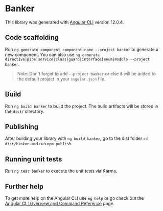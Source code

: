 # Banker

This library was generated with [Angular CLI](https://github.com/angular/angular-cli) version 12.0.4.

## Code scaffolding

Run `ng generate component component-name --project banker` to generate a new component. You can also use `ng generate directive|pipe|service|class|guard|interface|enum|module --project banker`.
> Note: Don't forget to add `--project banker` or else it will be added to the default project in your `angular.json` file. 

## Build

Run `ng build banker` to build the project. The build artifacts will be stored in the `dist/` directory.

## Publishing

After building your library with `ng build banker`, go to the dist folder `cd dist/banker` and run `npm publish`.

## Running unit tests

Run `ng test banker` to execute the unit tests via [Karma](https://karma-runner.github.io).

## Further help

To get more help on the Angular CLI use `ng help` or go check out the [Angular CLI Overview and Command Reference](https://angular.io/cli) page.
